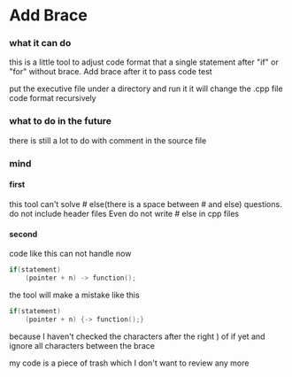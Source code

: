 # Add Brace

### what it can do
this is a little tool to adjust code format that a single statement after "if" or "for" without brace.
Add brace after it to pass code test

put the executive file under a directory and run it
it will change the .cpp file code format recursively

### what to do in the future
there is still a lot to do with comment in the source file

### mind
#### first
this tool can't solve # else(there is a space between # and else) questions.
do not include header files
Even do not write # else in cpp files

#### second
code like this can not handle now
```C++
if(statement)
    (pointer + n) -> function();
```
the tool will make a mistake like this

```C++
if(statement)
    (pointer + n) {-> function();}
```

because I haven't checked the characters after the right ) of if yet
and ignore all characters between the brace

my code is a piece of trash which I don't want to review any more
